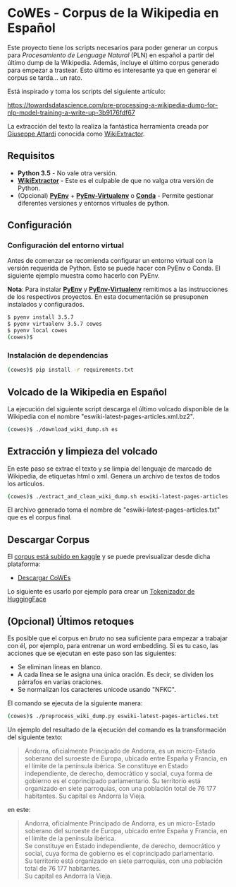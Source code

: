 # CoWEs - Corpus de la Wikipedia en Español

Este proyecto tiene los scripts necesarios para poder generar un corpus para *Procesamiento de Lenguage Natural* (PLN) en español a partir del último dump de la Wikipedia. Además, incluye el último corpus generado para empezar a trastear. Esto último es interesante ya que en generar el corpus se tarda... un rato.

Está inspirado y toma los scripts del siguiente artículo:

https://towardsdatascience.com/pre-processing-a-wikipedia-dump-for-nlp-model-training-a-write-up-3b9176fdf67

La extracción del texto la realiza la fantástica herramienta creada por [
Giuseppe Attardi](https://github.com/attardi) conocida como [WikiExtractor](https://github.com/attardi/wikiextractor).

## Requisitos

* **Python 3.5** - No vale otra versión.
* [**WikiExtractor**](https://github.com/attardi/wikiextractor) - Este es el culpable de que no valga otra versión de Python.
* (Opcional) [**PyEnv**](https://github.com/pyenv/pyenv) + [**PyEnv-Virtualenv**](https://github.com/pyenv/pyenv-virtualenv) o [**Conda**](https://docs.conda.io/en/latest/) - Permite gestionar diferentes versiones y entornos virtuales de python.

## Configuración
### Configuración del entorno virtual

Antes de comenzar se recomienda configurar un entorno virtual con la versión requerida de Python. Esto se puede hacer con PyEnv o Conda. El siguiente ejemplo muestra como hacerlo con PyEnv.

**Nota**: Para instalar [**PyEnv**](https://github.com/pyenv/pyenv) y [**PyEnv-Virtualenv**](https://github.com/pyenv/pyenv-virtualenv) remitimos a las instrucciones de los respectivos proyectos. En esta documentación se presuponen instalados y configurados.

```bash
$ pyenv install 3.5.7
$ pyenv virtualenv 3.5.7 cowes
$ pyenv local cowes
(cowes)$
```

### Instalación de dependencias

```bash
(cowes)$ pip install -r requirements.txt
```

## Volcado de la Wikipedia en Español

La ejecución del siguiente script descarga el último volcado disponible de la Wikipedia con el nombre "eswiki-latest-pages-articles.xml.bz2".

```bash
(cowes)$ ./download_wiki_dump.sh es
```

## Extracción y limpieza del volcado

En este paso se extrae el texto y se limpia del lenguaje de marcado de Wikipedia, de etiquetas html o xml. Genera
un archivo de textos de todos los artículos.

```bash
(cowes)$ ./extract_and_clean_wiki_dump.sh eswiki-latest-pages-articles.xml.bz2
```

El archivo generado toma el nombre de "eswiki-latest-pages-articles.txt" que es el corpus final.

## Descargar Corpus

El [corpus está subido en kaggle](https://www.kaggle.com/jmorenobl/corpus-de-la-wikipedia-en-espaol) y se puede previsualizar desde dicha plataforma:

* [Descargar CoWEs](https://www.kaggle.com/jmorenobl/corpus-de-la-wikipedia-en-espaol/download)

Lo siguiente es usarlo por ejemplo para crear un [Tokenizador de HuggingFace](https://huggingface.co/docs/tokenizers/python/latest/quicktour.html)

## (Opcional) Últimos retoques

Es posible que el corpus en *bruto* no sea suficiente para empezar a trabajar con él, por ejemplo, para entrenar un word embedding. Si es tu caso, las acciones que se ejecutan en este paso son las siguientes:

* Se eliminan líneas en blanco.
* A cada línea se le asigna una única oración. Es decir, se dividen los párrafos en varias oraciones.
* Se normalizan los caracteres unicode usando "NFKC".

El comando se ejecuta de la siguiente manera:

```bash
(cowes)$ ./preprocess_wiki_dump.py eswiki-latest-pages-articles.txt
```

Un ejemplo del resultado de la ejecución del comando es la transformación del siguiente texto:

>Andorra, oficialmente Principado de Andorra, es un micro-Estado soberano del suroeste de Europa, ubicado entre España y Francia, en el límite de la península ibérica. Se constituye en Estado independiente, de derecho, democrático y social, cuya forma de gobierno es el coprincipado parlamentario. Su territorio está organizado en siete parroquias, con una población total de 76 177 habitantes. Su capital es Andorra la Vieja.

en este:

>Andorra, oficialmente Principado de Andorra, es un micro-Estado soberano del suroeste de Europa, ubicado entre España y Francia, en el límite de la península ibérica.<br/>
>Se constituye en Estado independiente, de derecho, democrático y social, cuya forma de gobierno es el coprincipado parlamentario.<br/>
>Su territorio está organizado en siete parroquias, con una población total de 76 177 habitantes.<br/>
>Su capital es Andorra la Vieja.